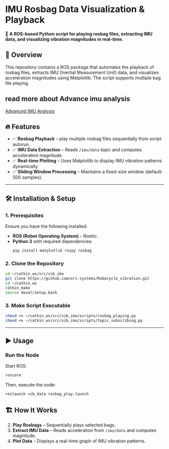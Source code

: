 # IMU Rosbag Data Visualization & Playback

📌 **A ROS-based Python script for playing rosbag files, extracting IMU data, and visualizing vibration magnitudes in real-time.**

## 🚀 Overview
This repository contains a ROS package that automates the playback of rosbag files, extracts IMU (Inertial Measurement Unit) data, and visualizes acceleration magnitudes using Matplotlib. The script supports multiple bag file playing.
## read more about Advance imu analysis
[Advanced IMU Analysis](scripts/README.md)  
## 🔥 Features
- ✅ **Rosbag Playback** –  play multiple rosbag files sequentially from script autorun.
- ✅ **IMU Data Extraction** – Reads `/imu/data` topic and computes acceleration magnitude.
- ✅ **Real-time Plotting** – Uses Matplotlib to display IMU vibration patterns dynamically.
- ✅ **Sliding Window Processing** – Maintains a fixed-size window (default: 500 samples).
---

## 🛠 Installation & Setup

### **1. Prerequisites**
Ensure you have the following installed:
- **ROS (Robot Operating System)** – Noetic.
- **Python 3** with required dependencies:
  ```bash
  pip install matplotlib rospy rosbag
  ```

### **2. Clone the Repository**
```bash
cd ~/catkin_ws/src/vib_imu
git clone https://github.com/ori-systems/Robocycle_vibration.git
cd ~/catkin_ws
catkin_make
source devel/setup.bash
```

### **3. Make Script Executable**
```bash
chmod +x ~/catkin_ws/src/vib_imu/scripts/rosbag_playing.py
chmod +x ~/catkin_ws/src/vib_imu/scripts/topic_subscribing.py
```

---

## ▶️ Usage
### **Run the Node**
Start ROS:
```bash
roscore
```
Then, execute the node:
```bash
roslaunch vib_data rosbag_play.launch 
```



## 🏗 How It Works
2. **Play Rosbags** – Sequentially plays selected bags.
3. **Extract IMU Data** – Reads acceleration from `/imu/data` and computes magnitude.
4. **Plot Data** – Displays a real-time graph of IMU vibration patterns.


